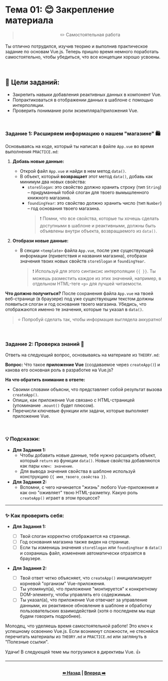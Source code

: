 # Тема 01: 😊 Закрепление материала

> <p align=center> ✏️ Самостоятельная работа </p>

Ты отлично потрудился, изучив теорию и выполнив практическое задание по основам Vue.js. Теперь пришло время немного поработать самостоятельно, чтобы убедиться, что все концепции хорошо усвоены.

<br>

## 🎯 Цели заданий:

- Закрепить навыки добавления реактивных данных в компонент Vue.
- Попрактиковаться в отображении данных в шаблоне с помощью интерполяции.
- Проверить понимание роли экземпляра/приложения Vue.

<br>

### Задание 1: Расширяем информацию о нашем "магазине" 🛍️

Основываясь на коде, который ты написал в файле `App.vue` во время выполнения `PRACTICE.md`:

1.  **Добавь новые данные:**

    - Открой файл `App.vue` и найди в нем метод `data()`.
    - В объект, который **возвращает** этот метод `data()`, добавь как минимум два новых свойства:
      - `storeSlogan`: это свойство должно хранить строку (тип `String`) – придуманный тобой слоган для твоего вымышленного книжного магазина.
      - `foundingYear`: это свойство должно хранить число (тип `Number`) – год основания твоего магазина.
        > ❗ Помни, что все свойства, которые ты хочешь сделать доступными в шаблоне и реактивными, должны быть объявлены внутри объекта, возвращаемого из `data()`.

2.  **Отобрази новые данные:**
    - В секции `<template>` файла `App.vue`, после уже существующей информации (приветствия и названия магазина), отобрази значения твоих новых свойств `storeSlogan` и `foundingYear`.
      > ❗ Используй для этого синтаксис интерполяции `{{ }}`. Ты можешь разместить каждое из этих значений, например, в отдельном HTML-теге `<p>` для лучшей читаемости.

**Что должно получиться?**
После сохранения файла `App.vue` на твоей веб-странице (в браузере) под уже существующим текстом должны появиться слоган и год основания твоего магазина. Убедись, что отображаются именно те значения, которые ты указал в `data()`.

> ⭐ Попробуй сделать так, чтобы информация выглядела аккуратно!

<br>

### Задание 2: Проверка знаний 🧠

Ответь на следующий вопрос, основываясь на материале из `THEORY.md`:

**Вопрос:** Что такое **приложение Vue** (создаваемое через `createApp()`) и какова его основная роль в разработке на Vue.js?

**На что обратить внимание в ответе:**

- Своими словами объясни, что представляет собой результат вызова `createApp()`.
- Опиши, как приложение Vue связано с HTML-страницей (упоминание `.mount()` будет плюсом).
- Перечисли ключевые функции или задачи, которые выполняет приложение Vue.

<br>

### 💡 Подсказки:

- **Для Задания 1:**
  - Чтобы добавить новые данные, тебе нужно расширить объект, который `return` из функции `data()`. Новые свойства добавляются как пары `ключ: значение`.
  - Для вывода значения свойства в шаблоне используй конструкцию `{{ имя_твоего_свойства }}`.
- **Для Задания 2:**
  - Вспомни, с чего начинается "жизнь" любого Vue-приложения и как оно "оживляет" твою HTML-разметку. Какую роль `createApp()` играет в этом процессе?

---

### ✨ Как проверить себя:

- **Для Задания 1:**

  - [ ] Твой слоган корректно отображается на странице.
  - [ ] Год основания магазина также виден на странице.
  - [ ] Если ты изменишь значения `storeSlogan` или `foundingYear` в `data()` и сохранишь файл, изменения автоматически отразятся в браузере.

- **Для Задания 2:**
  - [ ] Твой ответ четко объясняет, что `createApp()` инициализирует корневой "организм" Vue-приложения.
  - [ ] Ты упомянул(а), что приложение "монтируется" к конкретному DOM-элементу, чтобы управлять его содержимым.
  - [ ] Ты указал(а), что приложение Vue отвечает за управление данными, их реактивное обновление в шаблоне и обработку пользовательских взаимодействий (хотя о последнем мы еще будем говорить подробнее).

Молодец, что уделяешь время самостоятельной работе! Это ключ к успешному освоению Vue.js. Если возникнут сложности, не стесняйся перечитать материалы из `THEORY.md` и `PRACTICE.md` или заглянуть в "Полезные ссылки".

Удачи! В следующей теме мы погрузимся в директивы Vue. 👍

---

<div align=center style="display:flex;justify-content:center;">

**[⬅️ Назад](./PRACTICE.md) | [Вперед ➡️](../02-directives-binding/THEORY.md)**

</div>
